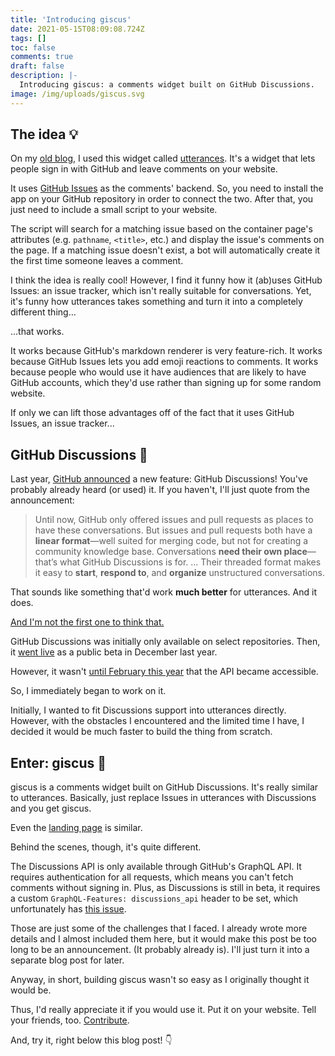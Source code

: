 ```yaml
---
title: 'Introducing giscus'
date: 2021-05-15T08:09:08.724Z
tags: []
toc: false
comments: true
draft: false
description: |-
  Introducing giscus: a comments widget built on GitHub Discussions.
image: /img/uploads/giscus.svg
---
```


## The idea 💡

On my [old blog][old], I used this widget called [utterances][utterances]. It's
a widget that lets people sign in with GitHub and leave comments on your
website.

It uses [GitHub Issues][issues] as the comments' backend. So, you need to
install the app on your GitHub repository in order to connect the two. After
that, you just need to include a small script to your website.

The script will search for a matching issue based on the container page's
attributes (e.g. `pathname`, `<title>`, etc.) and display the issue's comments
on the page. If a matching issue doesn't exist, a bot will automatically create
it the first time someone leaves a comment.

I think the idea is really cool! However, I find it funny how it (ab)uses
GitHub Issues: an issue tracker, which isn't really suitable for conversations.
Yet, it's funny how utterances takes something and turn it into a completely
different thing...

...that works.

It works because GitHub's markdown renderer is very feature-rich. It works
because GitHub Issues lets you add emoji reactions to comments. It works
because people who would use it have audiences that are likely to have GitHub
accounts, which they'd use rather than signing up for some random website.

If only we can lift those advantages off of the fact that it uses GitHub
Issues, an issue tracker...

## GitHub Discussions 💬

Last year, [GitHub announced][discussions-announcement] a new feature: GitHub
Discussions! You've probably already heard (or used) it. If you haven't, I'll
just quote from the announcement:

> Until now, GitHub only offered issues and pull requests as places to have
> these conversations. But issues and pull requests both have a **linear
> format**—well suited for merging code, but not for creating a community
> knowledge base. Conversations **need their own place**—that’s what GitHub
> Discussions is for. ... Their threaded format makes it easy to **start**,
> **respond to**, and **organize** unstructured conversations.

That sounds like something that'd work **much better** for utterances. And it
does.

[And I'm not the first one to think that.][utterances-issue]

GitHub Discussions was initially only available on select repositories. Then,
it [went live][discussions-live] as a public beta in December last year.

However, it wasn't [until February this year][discussions-api-announcement]
that the API became accessible.

So, I immediately began to work on it.

Initially, I wanted to fit Discussions support into utterances directly.
However, with the obstacles I encountered and the limited time I have, I
decided it would be much faster to build the thing from scratch.

## Enter: giscus 💎

giscus is a comments widget built on GitHub Discussions. It's really
similar to utterances. Basically, just replace Issues in utterances with
Discussions and you get giscus.

Even the [landing page][giscus] is similar.

Behind the scenes, though, it's quite different.

The Discussions API is only available through GitHub's GraphQL API. It requires
authentication for all requests, which means you can't fetch comments without
signing in. Plus, as Discussions is still in beta, it requires a custom
`GraphQL-Features: discussions_api` header to be set, which unfortunately has
[this issue][discussions-cors].

Those are just some of the challenges that I faced. I already wrote more
details and I almost included them here, but it would make this post be too
long to be an announcement. (It probably already is). I'll just turn it into a
separate blog post for later.

Anyway, in short, building giscus wasn't so easy as I originally thought
it would be.

Thus, I'd really appreciate it if you would use it. Put it on your website. Tell your friends, too. [Contribute][giscus-gh].

And, try it, right below this blog post! 👇

[old]: https://blog.laymonage.com
[utterances]: https://utteranc.es
[issues]: https://guides.github.com/features/issues
[discussions-announcement]: https://github.blog/2020-05-06-new-from-satellite-2020-github-codespaces-github-discussions-securing-code-in-private-repositories-and-more/#discussions
[discussions-live]: https://github.blog/changelog/2020-12-08-github-discussions-now-available-as-a-public-beta/
[utterances-issue]: https://github.com/utterance/utterances/issues/324
[discussions-api-announcement]: https://github.com/github/feedback/discussions/43#discussioncomment-399047
[discussions-cors]: https://github.com/github/feedback/discussions/3622
[giscus]: https://giscus.vercel.app
[giscus-gh]: https://github.com/laymonage/giscus

